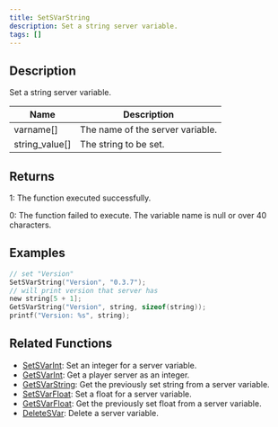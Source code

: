 ```yaml
---
title: SetSVarString
description: Set a string server variable.
tags: []
---
```


<VersionWarn version='SA-MP 0.3.7 R2' />

## Description

Set a string server variable.

| Name           | Description                      |
| -------------- | -------------------------------- |
| varname[]      | The name of the server variable. |
| string_value[] | The string to be set.            |

## Returns

1: The function executed successfully.

0: The function failed to execute. The variable name is null or over 40 characters.

## Examples

```c
// set "Version"
SetSVarString("Version", "0.3.7");
// will print version that server has
new string[5 + 1];
GetSVarString("Version", string, sizeof(string));
printf("Version: %s", string);
```

## Related Functions

- [SetSVarInt](SetSVarInt): Set an integer for a server variable.
- [GetSVarInt](GetSVarInt): Get a player server as an integer.
- [GetSVarString](GetSVarString): Get the previously set string from a server variable.
- [SetSVarFloat](SetSVarFloat): Set a float for a server variable.
- [GetSVarFloat](GetSVarFloat): Get the previously set float from a server variable.
- [DeleteSVar](DeleteSVar): Delete a server variable.
